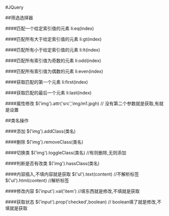 #JQuery	

##筛选选择器

####匹配一个给定索引值的元素
	li:eq(index)

####匹配所有大于给定索引值的元素
	li:gt(index)

####匹配所有小于给定索引值的元素
	li:lt(index)

####匹配所有索引值为奇数的元素
	li:odd(index)

####匹配所有索引值为偶数的元素
	li:even(index)

####获取匹配的第一个元素
	li:first(index)

####获取匹配的最后一个元素
	li:last(index)

####属性修改
	$('img').attr('src','img/m1.jpgh) // 没有第二个参数就是获取,有就是设置

##类名操作

####添加
	$('img').addClass(类名)  

####删除
	$('img').removeClass(类名)	

####切换类
	$('img').toggleClass(类名)		//有则删除,无则添加

####判断是否有改类
	$('img').hassClass(类名)

####内容插入,不填内容就是获取
	$('ul').text(content)		//不解析标签
	$('ul').html(content)		//解析标签

####修改内容
	$('input').val('item')		//填东西就是修改,不填就是获取

####获取状态
	$('input').prop('checked',boolean)   //  boolean填了就是修改,不填就是获取 